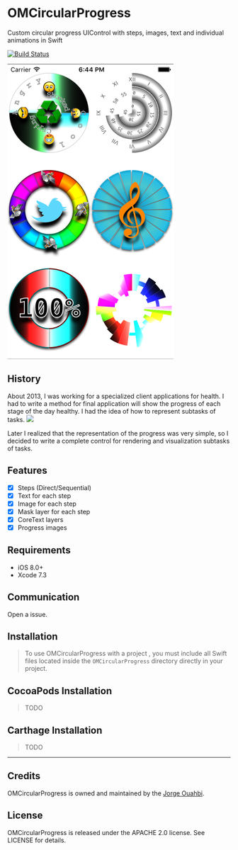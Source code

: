# OMCircularProgress

Custom circular progress UIControl with steps, images, text and individual animations in Swift

[![Build Status](https://travis-ci.org/jaouahbi/OMCircularProgress.svg?branch=master)](https://travis-ci.org/jaouahbi/OMCircularProgress)

![](https://github.com/jaouahbi/OMCircularProgress/blob/master/ScreenShot/ScreenShot_1.png)

## History

About 2013, I was working for a specialized client applications for health.
I had to write a method for final application will show the progress of each stage of the day healthy.
I had the idea of how to represent subtasks of tasks.
![](https://media.licdn.com/media/p/4/005/02b/387/0b44677.png)

Later I realized that the representation of the progress was very simple, so I decided to write a complete control for rendering and visualization subtasks of tasks.

## Features

- [x] Steps (Direct/Sequential)
- [x] Text for each step
- [x] Image for each step
- [x] Mask layer for each step
- [x] CoreText layers
- [x] Progress images

## Requirements

- iOS 8.0+
- Xcode 7.3

## Communication

Open a issue.

## Installation

> To use OMCircularProgress with a project , you must include all Swift files located inside the `OMCircularProgress` directory directly in your project.

## CocoaPods Installation

> TODO

## Carthage Installation

> TODO

* * *

## Credits

OMCircularProgress is owned and maintained by the [Jorge Ouahbi](https://github.com/jaouahbi).

## License

OMCircularProgress is released under the APACHE 2.0 license. See LICENSE for details.
